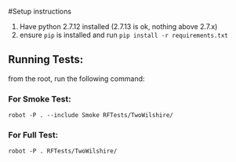 #Setup instructions

1. Have python 2.7.12 installed (2.7.13 is ok, nothing above 2.7.x)
2. ensure `pip` is installed and run `pip install -r requirements.txt`

## Running Tests:
from the root, run the following command:

### For Smoke Test: 
`robot -P . --include Smoke RFTests/TwoWilshire/`

### For Full Test: 
`robot -P . RFTests/TwoWilshire/`
 
